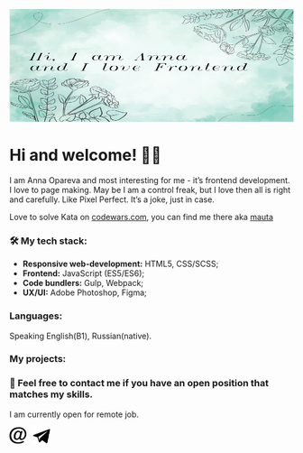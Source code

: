 

<p align="center">
    <img src="https://github.com/mauta/mauta/blob/master/banner.jpg" width="854" height="200" />
</p>

# **Hi and welcome! 🙋‍♀**

I am Anna Opareva and most interesting for me - it’s frontend development. I love to page making. May be I am a control freak, but I love then all is right and carefully. Like Pixel Perfect. It’s a joke, just in case.

Love to solve Kata on [codewars.com](https://www.codewars.com/), you can find me there aka [mauta](https://www.codewars.com/users/mauta)



### 🛠 My tech stack:

- **Responsive web-development:** HTML5, CSS/SCSS;
- **Frontend:** JavaScript (ES5/ES6);
- **Code bundlers:** Gulp, Webpack;
- **UX/UI:** Adobe Photoshop, Figma;

### Languages:
Speaking English(B1), Russian(native).

### My projects:



### 💌 Feel free to contact me if you have an open position that matches my skills. 

I am currently open for remote job.

<p >
<a href="mailto:anna.opareva@gmail.com"><img height="30" src="https://github.com/mauta/mauta/blob/master/iconmonstr-email-12.svg"></a>&nbsp;&nbsp;
<a href="https://t.me/annamauta"><img height="30" src="https://github.com/mauta/mauta/blob/master/iconmonstr-telegram-1.svg"></a>&nbsp;&nbsp;
</p>

